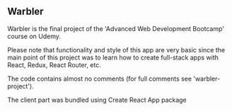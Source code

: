 ## Warbler

Warbler is the final project of the 'Advanced Web Development Bootcamp' course on Udemy.

Please note that functionality and style of this app are very basic since the main point of this project was to learn how to create full-stack apps with React, Redux, React Router, etc.

The code contains almost no comments (for full comments see 'warbler-project').

The client part was bundled using Create React App package
